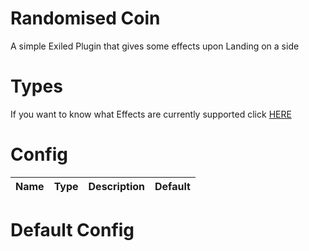 # Randomised Coin
A simple Exiled Plugin that gives some effects upon Landing on a side

# Types
If you want to know what Effects are currently supported click [HERE](https://github.com/Marco15453)

# Config
Name | Type | Description | Default
---- | ---- | ----------- | -------


# Default Config
```yml

```